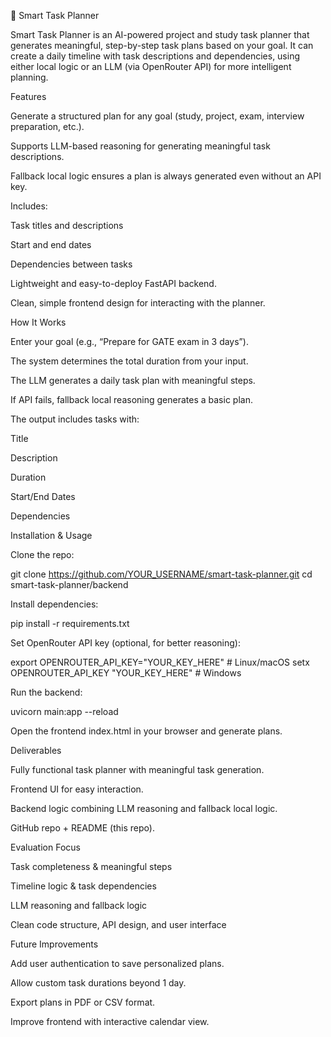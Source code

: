 🧠 Smart Task Planner

Smart Task Planner is an AI-powered project and study task planner that generates meaningful, step-by-step task plans based on your goal. It can create a daily timeline with task descriptions and dependencies, using either local logic or an LLM (via OpenRouter API) for more intelligent planning.

Features

Generate a structured plan for any goal (study, project, exam, interview preparation, etc.).

Supports LLM-based reasoning for generating meaningful task descriptions.

Fallback local logic ensures a plan is always generated even without an API key.

Includes:

Task titles and descriptions

Start and end dates

Dependencies between tasks

Lightweight and easy-to-deploy FastAPI backend.

Clean, simple frontend design for interacting with the planner.

How It Works

Enter your goal (e.g., “Prepare for GATE exam in 3 days”).

The system determines the total duration from your input.

The LLM generates a daily task plan with meaningful steps.

If API fails, fallback local reasoning generates a basic plan.

The output includes tasks with:

Title

Description

Duration

Start/End Dates

Dependencies

Installation & Usage

Clone the repo:

git clone https://github.com/YOUR_USERNAME/smart-task-planner.git
cd smart-task-planner/backend


Install dependencies:

pip install -r requirements.txt


Set OpenRouter API key (optional, for better reasoning):

export OPENROUTER_API_KEY="YOUR_KEY_HERE"  # Linux/macOS
setx OPENROUTER_API_KEY "YOUR_KEY_HERE"     # Windows


Run the backend:

uvicorn main:app --reload


Open the frontend index.html in your browser and generate plans.

Deliverables

Fully functional task planner with meaningful task generation.

Frontend UI for easy interaction.

Backend logic combining LLM reasoning and fallback local logic.

GitHub repo + README (this repo).

Evaluation Focus

Task completeness & meaningful steps

Timeline logic & task dependencies

LLM reasoning and fallback logic

Clean code structure, API design, and user interface

Future Improvements

Add user authentication to save personalized plans.

Allow custom task durations beyond 1 day.

Export plans in PDF or CSV format.

Improve frontend with interactive calendar view.
